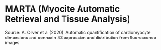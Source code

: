 # MARTA (Myocite Automatic Retrieval and Tissue Analysis)

Source: A. Oliver et al (2020):
Automatic quantification of cardiomyocyte dimensions and connexin 43 expression and distribution from fluorescence images
